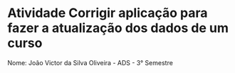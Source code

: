 # Atividade Corrigir aplicação para fazer a atualização dos dados de um curso
Nome: João Victor da Silva Oliveira - ADS - 3° Semestre
